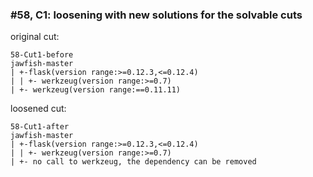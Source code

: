 ### #58, C1: loosening with new solutions for the solvable cuts
original cut:

```
58-Cut1-before
jawfish-master
| +-flask(version range:>=0.12.3,<=0.12.4)
| | +- werkzeug(version range:>=0.7)
| +- werkzeug(version range:==0.11.11)
```




loosened cut:
```
58-Cut1-after
jawfish-master
| +-flask(version range:>=0.12.3,<=0.12.4)
| | +- werkzeug(version range:>=0.7) 
| +- no call to werkzeug, the dependency can be removed
```


